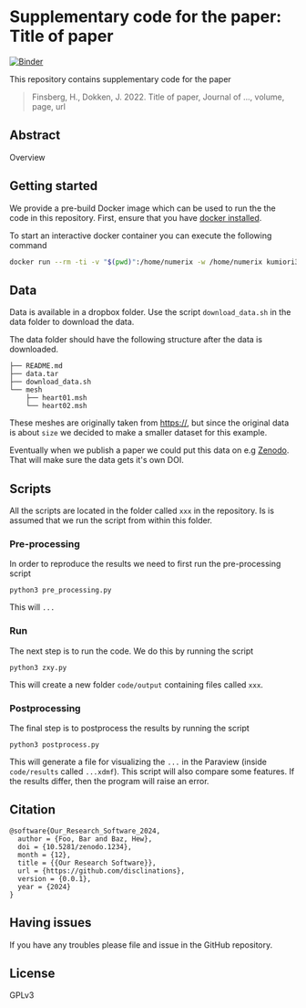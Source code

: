# Supplementary code for the paper: Title of paper
[![Binder](https://mybinder.org/badge_logo.svg)](https://mybinder.org/v2/..../demo.ipynb)

This repository contains supplementary code for the paper
> Finsberg, H., Dokken, J. 2022.
> Title of paper, Journal of ..., volume, page, url


## Abstract
Overview

## Getting started

We provide a pre-build Docker image which can be used to run the the code in this repository. 
First, ensure that you have [docker installed](https://docs.docker.com/get-docker/).

To start an interactive docker container you can execute the following command

```bash
docker run --rm -ti -v "$(pwd)":/home/numerix -w /home/numerix kumiori3/numerix:stable
```

## Data

Data is available in a dropbox folder. Use the script `download_data.sh` in the data folder to download the data.

The data folder should have the following structure after the data is downloaded.
```
├── README.md
├── data.tar
├── download_data.sh
└── mesh
    ├── heart01.msh
    └── heart02.msh
```
These meshes are originally taken from <https://>, but since the original data is about `size` we decided to make a smaller dataset for this example.

Eventually when we publish a paper we could put this data on e.g [Zenodo](https://zenodo.org). That will make sure the data gets it's own DOI.


## Scripts
All the scripts are located in the folder called `xxx` in the repository. Is is assumed that we run the script from within this folder.

### Pre-processing
In order to reproduce the results we need to first run the pre-processing script
```
python3 pre_processing.py
```
This will `...`

### Run
The next step is to run the code. We do this by running the script
```
python3 zxy.py
```
This will create a new folder `code/output` containing files called `xxx`.

### Postprocessing
The final step is to postprocess the results by running the script
```
python3 postprocess.py
```
This will generate a file for visualizing the `...` in the Paraview (inside `code/results` called  `...xdmf`). This script will also compare some features. If the results differ, then the program will raise an error.


## Citation

```
@software{Our_Research_Software_2024,
  author = {Foo, Bar and Baz, Hew},
  doi = {10.5281/zenodo.1234},
  month = {12},
  title = {{Our Research Software}},
  url = {https://github.com/disclinations},
  version = {0.0.1},
  year = {2024}
}
```


## Having issues
If you have any troubles please file and issue in the GitHub repository.

## License
GPLv3